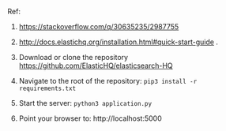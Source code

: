 Ref: 
1. https://stackoverflow.com/q/30635235/2987755  
2. http://docs.elastichq.org/installation.html#quick-start-guide . 

1. Download or clone the repository https://github.com/ElasticHQ/elasticsearch-HQ
2. Navigate to the root of the repository: `pip3 install -r requirements.txt`
3. Start the server: `python3 application.py`
4. Point your browser to: http://localhost:5000

